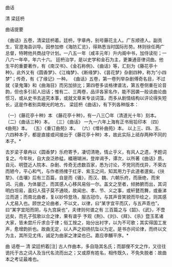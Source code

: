 <!-- { "loadSidebar": true } -->
曲话

清 梁廷枬

曲话提要 

《曲话》五卷，清梁廷枬着。廷枬，字章冉，别号藤花主人。广东顺德人。副贡生，官澄海县训导。因参加修《海防汇览》，得熟悉当时国际形势。林则徐任两广总督，特聘他共商战守计划。一八五一年（咸丰元年）升内阁中书，加侍读衔；一八六一年卒，年六十六。 
 廷枬治学，是以史学和金石为主，更兼通音律词曲。他生平的重要著作，有《南汉书》、《金石称例》、《曲话》等，汇刻为《藤花亭十种》。此外又有《圆香梦》、《江梅梦》、《断缘梦》、《昙花梦》杂剧四种，称为“小四梦”；传奇，有《了缘记》一种。 
《曲话》五卷，第一卷列举杂剧傅奇名目，不过就《录鬼簿》和《曲海目》而另加排比；第四卷多谈格律谱法，第五卷侧重在论音韵，但也多引前人旧话；惟有二、三两卷，品评各家名作，能不因袭一般谈曲论曲惯习，或从史书去追究本事，或就文章来专谈词藻，而多从剧情结构以评论得失短长，这是作者别具眼光的地方。
梁廷枬《曲话》，有下列各种版本：

（一）《藤花亭十种》本    《藤花亭十种》，有一八三〇年（清道光十年）刻本。
（二）《曲话三种》本。 
（三）《曲话》    一九一六年上海有正书局铅印本
（四）《曲苑》本。
（五）《重订曲苑》本。 
（六）《増补曲苑》本。 
以上三、四、五、六四种本子，都是直接或间接出于《藤花亭十种》本，故此实际上祗存两种不同的本子。* 

去岁梁子章冉以《圆香梦》乐府寄予，凄切清艳，情止乎义，有风人之遗，予题词复之。今年秋，自大良泛舴艋，檥珊瑚洲，登岸谒予，谭次，以所著《曲话》质。自元、明暨近人院本、杂剧、传奇无虑数百家，悉为讨论，不党同而伐异，不荣古而陋今，平心和气，与作者扬搉于红牙、紫玉之间，知其用力于此道者邃矣。《扶犂》、《击壤》后有三百篇，自是而《骚》，而汉、魏、六朝乐府，而唐绝，而宋词、元曲，为体屡迁，而其感人心移风易俗一尔。盖文之至者，倾肺腑而出，其词明白坦易，虽妇人孺子莫不通晓，故闻忠、孝、节、义之事，或轩鼚而舞，或垂涕泣而道；而南北曲者，复以妙伶登场，服古冠巾，与其声音笑貌而毕绘之，则其感人尤易入也。顾世之论曲者，不以文，以律，曰“某字宜平而仄，与五声乖也”，曰“某字宜阳而阴，与九宫戾也”，夫律则何谱之有 三百篇之与《韶》、《武》，不啻远矣，而孔子弦歌以合之律，果有谱乎 予观《荆》、《刘》、《拜》、《杀》暨玉茗诸大家，皆未尝斤斤求合于律；俗工按之，始分出衬字，以为不可歌；其实得国工发声，愈增韵折也。故曲无定，以人声之抑扬抗坠以为定。是书亦间论律，而终以文为主，其所见尤伟，诚足为曲家之津梁也已。嘉应李黼平序。*

曲  话卷一                            清 梁廷枬着[注]
古人作曲本，多自隐其名氏；而鄙俚不文之作，又往往诡托于古之词人及当代名流而出之；又或原有姓名，相传既久，不免失脱者：故曲本之考证最难也。
